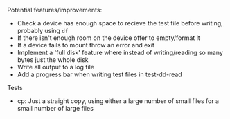 
Potential features/improvements:

- Check a device has enough space to recieve the test file before writing, probably using `df`
- If there isn't enough room on the device offer to empty/format it
- If a device fails to mount throw an error and exit
- Implement a 'full disk' feature where instead of writing/reading so many bytes just the whole disk
- Write all output to a log file
- Add a progress bar when writing test files in test-dd-read

Tests

- cp: Just a straight copy, using either a large number of small files for a small number of large files
